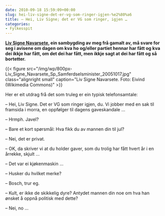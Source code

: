 ```yaml
---
date: 2010-09-18 15:59:09+00:00
slug: hei-liv-signe-det-er-vg-som-ringer-igjen-%e2%80%a6
title: – Hei, Liv Signe; det er VG som ringer, igjen …
categories:
- Fylkesspit
---
```


**[Liv Signe Navarsete](http://nn.wikipedia.org/wiki/Liv_Signe_Navarsete), ein sambygding av meg frå gamalt av, må svare for seg i avisene om dagen om kva ho og/eller partiet hennar har fått og kva dei ikkje har fått, om det dei har fått, men ikkje sagt at dei har fått og så bortetter.**

{{< figure src="/img/wp/800px-Liv_Signe_Navarsete_Sp_Samferdselsminister_20051017.jpg" class="alignright small" caption="Liv Signe Navarsete. Foto: Eivind (Wikimedia Commons)" >}}

<!--more-->

Her er eit utdrag frå det som truleg er ein typisk telefonsamtale:

– Hei, Liv Signe. Det er VG som ringer igjen, du. Vi jobber med en sak til framsida i morra, en oppfølger til dagens gaveskandale …

– Hrmph. Javel?

– Bare et kort spørsmål: Hva fikk du av mannen din til jul?

– Nei, det er privat.

– OK, da skriver vi at du holder gaver, som du trolig har fått hvert år i en årrekke, skjult ...

– Det var ei kjøkenmaskin …

– Husker du hvilket merke?

– Bosch, trur eg.

– Kult, er ikke de skikkelig dyre? Antydet mannen din noe om hva han ønsket å oppnå politisk med dette?

– Nei, no …
